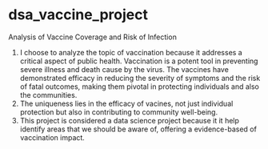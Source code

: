 # dsa_vaccine_project
Analysis of Vaccine Coverage and Risk of Infection
1. I choose to analyze the topic of vaccination because it addresses a critical aspect of public health. Vaccination is a potent tool in preventing severe illness and death cause by the virus. The vaccines have demonstrated efficacy in reducing the severity of symptoms and the risk of fatal outcomes, making them pivotal in protecting individuals and also the communities. 
2. The uniqueness lies in the efficacy of vacines, not just individual protection but also in contributing to community well-being.
3. This project is considered a data science project because it it help identify areas that we should be aware of, offering a evidence-based of vaccination impact.
